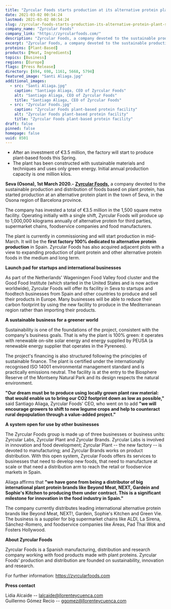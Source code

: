 ```yaml
---
title: "Zyrcular Foods starts production at its alternative protein plant in Seva (Barcelona)"
date: 2021-03-02 00:54:24
lastmod: 2021-03-02 00:54:24
slug: /zyrcular-foods-starts-production-its-alternative-protein-plant-seva-barcelona
company_name: "Zyrcular Foods"
company_link: "https://zyrcularfoods.com/"
description: "Zyrcular Foods, a company devoted to the sustainable production and distribution of foods based on plant protein, has started production at an alternative protein plant in the town of Seva, in the Osona region of Barcelona province."
excerpt: "Zyrcular Foods, a company devoted to the sustainable production and distribution of foods based on plant protein, has started production at an alternative protein plant in the town of Seva, in the Osona region of Barcelona province."
proteins: [Plant-Based]
products: [Meat, Ingredients]
topics: [Business]
regions: [Europe]
flags: [Press Release]
directory: [694, 698, 1161, 5668, 5794]
featured_image: "Santi Aliaga.jpg"
additional_images:
  - src: "Santi Aliaga.jpg"
    caption: "Santiago Aliaga, CEO of Zyrcular Foods"
    alt: "Santiago Aliaga, CEO of Zyrcular Foods"
    title: "Santiago Aliaga, CEO of Zyrcular Foods"
  - src: "Zyrcular Foods.jpg"
    caption: "Zyrcular Foods plant-based protein facility"
    alt: "Zyrcular Foods plant-based protein facility"
    title: "Zyrcular Foods plant-based protein facility"
draft: false
pinned: false
homepage: false
uuid: 8501
---
```

-   After an investment of €3.5 million, the factory will start to
    produce plant-based foods this Spring.
-   The plant has been constructed with sustainable materials and
    techniques and uses only green energy. Initial annual production
    capacity is one million kilos.

**Seva (Osona), 1st March 2020.-** [**Zyrcular
Foods**](https://zyrcularfoods.com/)**,** a company devoted to the
sustainable production and distribution of foods based on plant protein,
has started production at an alternative protein plant in the town of
Seva, in the Osona region of Barcelona province.

The company has invested a total of €3.5 million in the 1,500 square
metre facility. Operating initially with a single shift, Zyrcular Foods
will produce up to 1,000,000 kilograms annually of alternative protein
for third parties, supermarket chains, foodservice companies and food
manufacturers.

The plant is currently in commissioning and will start production in
mid-March. It will be the **first factory 100% dedicated to alternative
protein production** in Spain. Zyrcular Foods has also acquired adjacent
plots with a view to expanding production of plant protein and other
alternative protein foods in the medium and long term. 

**Launch pad for startups and international businesses**

As part of the Netherlands' Wageningen Food Valley food cluster and the
Good Food Institute (which started in the United States and is now
active worldwide), Zyrcular Foods will offer its facility in Seva to
startups and foodtech businesses from Spain and other countries to
produce and sell their products in Europe. Many businesses will be able
to reduce their carbon footprint by using the new facility to produce in
the Mediterranean region rather than importing their products.   

**A sustainable business for a greener world**

Sustainability is one of the foundations of the project, consistent with
the company's business goals. That is why the plant is 100% green: it
operates with renewable on-site solar energy and energy supplied by
PEUSA (a renewable energy supplier that operates in the Pyrenees).

The project's financing is also structured following the principles of
sustainable finance. The plant is certified under the internationally
recognised ISO 14001 environmental management standard and is
practically emissions neutral. The facility is at the entry to the
Biosphere Reserve of the Montseny Natural Park and its design respects
the natural environment.   

**"Our dream must be to produce using locally grown plant raw material:
that would enable us to bring our CO2 footprint down as low as
possible,"** said Santiago Aliaga, Zyrcular Foods' CEO, who went on to
add **"we will encourage growers to shift to new legume crops and help
to counteract rural depopulation through a value-added project."**

**A system open for use by other businesses**

The Zyrcular Foods group is made up of three businesses or business
units: Zyrcular Labs, Zyrcular Plant and Zyrcular Brands. Zyrcular Labs
is involved in innovation and food development; Zyrcular Plant -- the
new factory -- is devoted to manufacturing; and Zyrcular Brands works on
product distribution. With this open system, Zyrcular Foods offers its
services to businesses that need to develop new foods, that need to
manufacture at scale or that need a distribution arm to reach the retail
or foodservice markets in Spain.   

Aliaga affirms that **"we have gone from being a distributor of big
international plant protein brands like Beyond Meat, NEXT, Gardein and
Sophie's Kitchen to producing them under contract. This is a significant
milestone for innovation in the food industry in Spain."**

The company currently distributes leading international alternative
protein brands like Beyond Meat, NEXT!, Gardein, Sophie's Kitchen and
Green Vie. The business is a supplier for big supermarket chains like
ALDI, La Sirena, Sánchez-Romero, and foodservice companies like Áreas,
Pad Thai Wok and Fosters Hollywood.

**About Zyrcular Foods**

Zyrcular Foods is a Spanish manufacturing, distribution and research
company working with food products made with plant proteins. Zyrcular
Foods' production and distribution are founded on sustainability,
innovation and research.

For further information: <https://zyrcularfoods.com>

**Press contact**

Lidia Alcaide -- <lalcaide@llorenteycuenca.com>\
Guillermo Gómez Recio -- <ggomez@llorenteycuenca.com>
